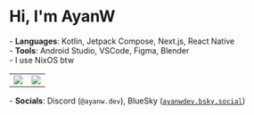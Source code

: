 <p>
  <h1>Hi, I'm AyanW</h1>
</p>

<p>
  - <b>Languages</b>: Kotlin, Jetpack Compose, Next.js, React Native <br />
  - <b>Tools</b>: Android Studio, VSCode, Figma, Blender <br />
  - I use NixOS btw
</p>

<table>
  <tr>
    <td align="center">
      <img style="padding=0;" src="https://github-readme-stats.vercel.app/api?username=ayanwdev&theme=tokyonight&show_icons=true&hide_border=true&count_private=true&layout=compact" />
    </td>
    <td align="center">
      <img style="padding=0;" src="https://github-readme-stats.vercel.app/api/top-langs/?username=ayanwdev&theme=tokyonight&show_icons=true&hide_border=true&layout=compact" />
    </td>
  </tr>
</table>

<p>
  - <b>Socials</b>: Discord (<code>@ayanw.dev</code>), BlueSky (<code><a href="https://bsky.app/profile/ayanwdev.bsky.social">ayanwdev.bsky.social</a></code>)
</p>
